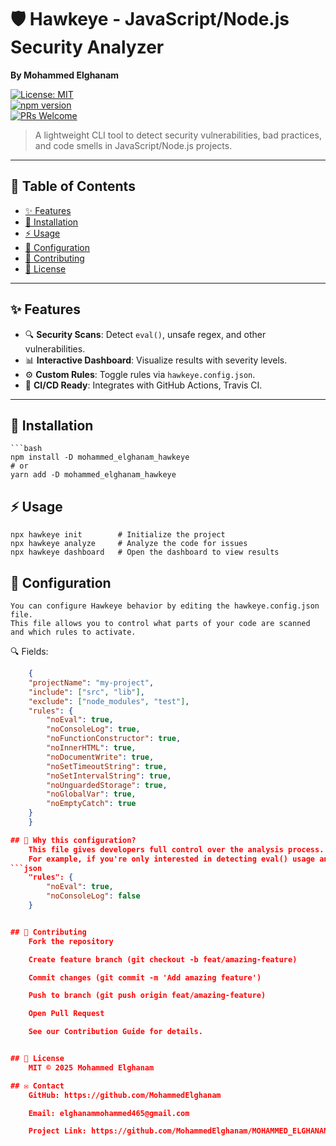# 🛡️ Hawkeye - JavaScript/Node.js Security Analyzer  
**By Mohammed Elghanam**  

[![License: MIT](https://img.shields.io/badge/License-MIT-blue.svg)](https://opensource.org/licenses/MIT)  
[![npm version](https://badge.fury.io/js/mohammed_elghanam_hawkeye.svg)](https://www.npmjs.com/package/mohammed_elghanam_hawkeye)  
[![PRs Welcome](https://img.shields.io/badge/PRs-welcome-brightgreen.svg)](CONTRIBUTING.md)  

> A lightweight CLI tool to detect security vulnerabilities, bad practices, and code smells in JavaScript/Node.js projects.  

---

## 📌 Table of Contents  
- [✨ Features](#-features)  
- [🚀 Installation](#-installation)  
- [⚡ Usage](#-usage)  
- [🔧 Configuration](#-configuration)  
- [🤝 Contributing](#-contributing)  
- [📜 License](#-license)  

---

## ✨ Features  
- 🔍 **Security Scans**: Detect `eval()`, unsafe regex, and other vulnerabilities.  
- 📊 **Interactive Dashboard**: Visualize results with severity levels.  
- ⚙️ **Custom Rules**: Toggle rules via `hawkeye.config.json`.  
- 🚦 **CI/CD Ready**: Integrates with GitHub Actions, Travis CI.  

---

## 🚀 Installation  
    ```bash
    npm install -D mohammed_elghanam_hawkeye
    # or
    yarn add -D mohammed_elghanam_hawkeye

## ⚡ Usage
    npx hawkeye init        # Initialize the project
    npx hawkeye analyze     # Analyze the code for issues
    npx hawkeye dashboard   # Open the dashboard to view results


## 🔧 Configuration
    You can configure Hawkeye behavior by editing the hawkeye.config.json file.
    This file allows you to control what parts of your code are scanned and which rules to activate.

🔍 Fields:
```json
    {
    "projectName": "my-project",
    "include": ["src", "lib"],
    "exclude": ["node_modules", "test"],
    "rules": {
        "noEval": true,
        "noConsoleLog": true,
        "noFunctionConstructor": true,
        "noInnerHTML": true,
        "noDocumentWrite": true,
        "noSetTimeoutString": true,
        "noSetIntervalString": true,
        "noUnguardedStorage": true,
        "noGlobalVar": true,
        "noEmptyCatch": true
    }
    }

## 🎯 Why this configuration?
    This file gives developers full control over the analysis process.
    For example, if you're only interested in detecting eval() usage and don't want to test for console.log, you can set:
```json  
    "rules": {
        "noEval": true,
        "noConsoleLog": false
    }


## 🤝 Contributing
    Fork the repository

    Create feature branch (git checkout -b feat/amazing-feature)

    Commit changes (git commit -m 'Add amazing feature')

    Push to branch (git push origin feat/amazing-feature)

    Open Pull Request

    See our Contribution Guide for details.


## 📜 License
    MIT © 2025 Mohammed Elghanam

## ✉️ Contact
    GitHub: https://github.com/MohammedElghanam

    Email: elghanammohammed465@gmail.com

    Project Link: https://github.com/MohammedElghanam/MOHAMMED_ELGHANAM_HAWKEYE